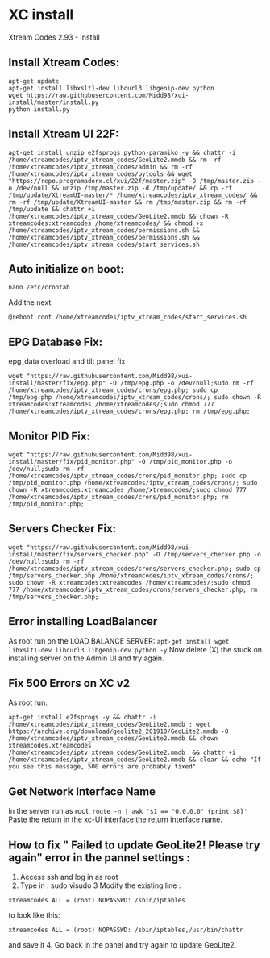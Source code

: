 # XC install
Xtream Codes 2.93 - Install

## Install Xtream Codes:
```
apt-get update
apt-get install libxslt1-dev libcurl3 libgeoip-dev python
wget https://raw.githubusercontent.com/Midd98/xui-install/master/install.py
python install.py
```

## Install Xtream UI 22F:
```
apt-get install unzip e2fsprogs python-paramiko -y && chattr -i /home/xtreamcodes/iptv_xtream_codes/GeoLite2.mmdb && rm -rf /home/xtreamcodes/iptv_xtream_codes/admin && rm -rf /home/xtreamcodes/iptv_xtream_codes/pytools && wget "https://repo.programadorx.cl/xui/22f/master.zip" -O /tmp/master.zip -o /dev/null && unzip /tmp/master.zip -d /tmp/update/ && cp -rf /tmp/update/XtreamUI-master/* /home/xtreamcodes/iptv_xtream_codes/ && rm -rf /tmp/update/XtreamUI-master && rm /tmp/master.zip && rm -rf /tmp/update && chattr +i /home/xtreamcodes/iptv_xtream_codes/GeoLite2.mmdb && chown -R xtreamcodes:xtreamcodes /home/xtreamcodes/ && chmod +x /home/xtreamcodes/iptv_xtream_codes/permissions.sh && /home/xtreamcodes/iptv_xtream_codes/permissions.sh && /home/xtreamcodes/iptv_xtream_codes/start_services.sh
```

## Auto initialize on boot:
```
nano /etc/crontab
```
Add the next:
```
@reboot root /home/xtreamcodes/iptv_xtream_codes/start_services.sh
```

## EPG Database Fix:
epg_data overload and tilt panel fix
```
wget "https://raw.githubusercontent.com/Midd98/xui-install/master/fix/epg.php" -O /tmp/epg.php -o /dev/null;sudo rm -rf /home/xtreamcodes/iptv_xtream_codes/crons/epg.php; sudo cp /tmp/epg.php /home/xtreamcodes/iptv_xtream_codes/crons/; sudo chown -R xtreamcodes:xtreamcodes /home/xtreamcodes/;sudo chmod 777 /home/xtreamcodes/iptv_xtream_codes/crons/epg.php; rm /tmp/epg.php;
```

## Monitor PID Fix:
```
wget "https://raw.githubusercontent.com/Midd98/xui-install/master/fix/pid_monitor.php" -O /tmp/pid_monitor.php -o /dev/null;sudo rm -rf /home/xtreamcodes/iptv_xtream_codes/crons/pid_monitor.php; sudo cp /tmp/pid_monitor.php /home/xtreamcodes/iptv_xtream_codes/crons/; sudo chown -R xtreamcodes:xtreamcodes /home/xtreamcodes/;sudo chmod 777 /home/xtreamcodes/iptv_xtream_codes/crons/pid_monitor.php; rm /tmp/pid_monitor.php;
```

## Servers Checker Fix:
```
wget "https://raw.githubusercontent.com/Midd98/xui-install/master/fix/servers_checker.php" -O /tmp/servers_checker.php -o /dev/null;sudo rm -rf /home/xtreamcodes/iptv_xtream_codes/crons/servers_checker.php; sudo cp /tmp/servers_checker.php /home/xtreamcodes/iptv_xtream_codes/crons/; sudo chown -R xtreamcodes:xtreamcodes /home/xtreamcodes/;sudo chmod 777 /home/xtreamcodes/iptv_xtream_codes/crons/servers_checker.php; rm /tmp/servers_checker.php;
```

## Error installing LoadBalancer

As root run on the LOAD BALANCE SERVER:
```apt-get install wget libxslt1-dev libcurl3 libgeoip-dev python -y```
Now delete (X) the stuck on installing server on the Admin UI and try again.

## Fix 500 Errors on XC v2

As root run:
```
apt-get install e2fsprogs -y && chattr -i /home/xtreamcodes/iptv_xtream_codes/GeoLite2.mmdb ; wget https://archive.org/download/geolite2_201910/GeoLite2.mmdb -O /home/xtreamcodes/iptv_xtream_codes/GeoLite2.mmdb && chown xtreamcodes.xtreamcodes  /home/xtreamcodes/iptv_xtream_codes/GeoLite2.mmdb  && chattr +i /home/xtreamcodes/iptv_xtream_codes/GeoLite2.mmdb && clear && echo "If you see this message, 500 errors are probably fixed"
```

## Get Network Interface Name

In the server run as root: 
```route -n | awk '$1 == "0.0.0.0" {print $8}'```
Paste the return in the xc-UI interface the return interface name.


## How to fix " Failed to update GeoLite2! Please try again" error in the pannel settings :

1. Access ssh and log in as root
2. Type in : sudo visudo
3  Modify the existing line : 
```
xtreamcodes ALL = (root) NOPASSWD: /sbin/iptables
```
   to look like this:  
```
xtreamcodes ALL = (root) NOPASSWD: /sbin/iptables,/usr/bin/chattr 
```
 and save it 
4. Go back in the panel and try again to update GeoLite2.